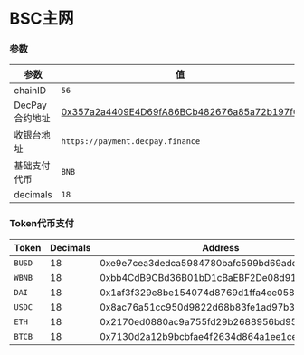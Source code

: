 
# BSC主网

### 参数

| 参数 | 值 |
| --- | --- |
| chainID | `56` |
| DecPay 合约地址 | [0x357a2a4409E4D69fA86BCb482676a85a72b197f6](https://bscscan.com/address/0x357a2a4409E4D69fA86BCb482676a85a72b197f6) |
| 收银台地址 | `https://payment.decpay.finance` |
| 基础支付代币 | `BNB` |
| decimals | `18` |


### Token代币支付

| Token | Decimals | Address |
| --- | --- | --- |
| `BUSD` | 18 | 0xe9e7cea3dedca5984780bafc599bd69add087d56 |
| `WBNB` | 18 | 0xbb4CdB9CBd36B01bD1cBaEBF2De08d9173bc095c |
| `DAI` | 18 | 0x1af3f329e8be154074d8769d1ffa4ee058b1dbc3 |
| `USDC` | 18 | 0x8ac76a51cc950d9822d68b83fe1ad97b32cd580d |
| `ETH` | 18 | 0x2170ed0880ac9a755fd29b2688956bd959f933f8 |
| `BTCB` | 18 | 0x7130d2a12b9bcbfae4f2634d864a1ee1ce3ead9c |
